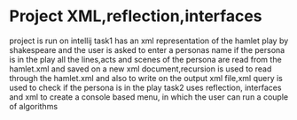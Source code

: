 # Project XML,reflection,interfaces
project is run on intellij
task1 has an xml representation of the hamlet play by shakespeare and the user is asked to enter a personas name if the persona is in the play all the lines,acts and scenes of the persona are read from the hamlet.xml and saved on a new xml document,recursion is used to read through the hamlet.xml and also to write on the output xml file,xml query is used to check if the persona is in the play
task2 uses reflection, interfaces and xml to create a console based menu, in which the user can run a couple of algorithms
